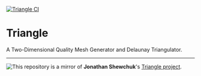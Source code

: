 [![Triangle CI](https://github.com/Siskin-framework/triangle/actions/workflows/main.yml/badge.svg)](https://github.com/Siskin-framework/triangle/actions/workflows/main.yml)

# Triangle
A Two-Dimensional Quality Mesh Generator and Delaunay Triangulator.

* * * *

![T](https://www.cs.cmu.edu/~quake/T.gif)his repository is a mirror of **Jonathan Shewchuk**'s [Triangle project](https://www.cs.cmu.edu/~quake/triangle.html).

